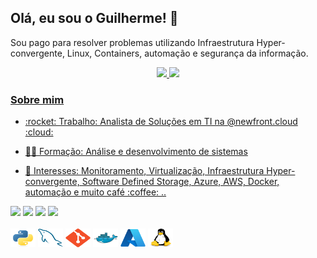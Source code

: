 ## Olá, eu sou o Guilherme! 👋

Sou pago para resolver problemas utilizando Infraestrutura Hyper-convergente, Linux, Containers, automação e segurança da informação.

<div align="center">
  <a href="https://github.com/gsoncini">
  <img height="180em" src="https://github-readme-stats.vercel.app/api?username=gsoncini&show_icons=true&theme=dark&include_all_commits=true&count_private=true"/>
  <img height="180em" src="https://github-readme-stats.vercel.app/api/top-langs/?username=gsoncini&layout=compact&langs_count=7&theme=dark"/>
</div>

  ### Sobre mim
- <p>      :rocket: Trabalho: Analista de Soluções em TI na @newfront.cloud  :cloud: </p>
- <p>      👨‍🎓 Formação: Análise e desenvolvimento de sistemas </p>
- <p>      🎯 Interesses: Monitoramento, Virtualização, Infraestrutura Hyper-convergente, Software Defined Storage, Azure, AWS, Docker, automação e muito café :coffee: ..</p>
  
<div> 
  <a href="https://www.youtube.com/channel/UCRkTPCr0AmZo-hMBe0W71lA" target="_blank"><img src="https://img.shields.io/badge/YouTube-FF0000?style=for-the-badge&logo=youtube&logoColor=white" target="_blank"></a>
  <a href="https://instagram.com/guisoncini" target="_blank"><img src="https://img.shields.io/badge/-Instagram-%23E4405F?style=for-the-badge&logo=instagram&logoColor=white" target="_blank"></a>
  <a href = "mailto:soncini.gui@gmail.com"><img src="https://img.shields.io/badge/-Gmail-%23333?style=for-the-badge&logo=gmail&logoColor=white" target="_blank"></a>
  <a href="https://www.linkedin.com/in/guilhermesoncini/" target="_blank"><img src="https://img.shields.io/badge/-LinkedIn-%230077B5?style=for-the-badge&logo=linkedin&logoColor=white" target="_blank"></a> 
 
</div>

 <div style="display: inline_block"><br>
  
 <img align="center" alt="GS-Python" height="30" width="40" src="https://raw.githubusercontent.com/devicons/devicon/master/icons/python/python-original.svg">
 <img align="center" alt="GS-Mysql" height="30" width="40" src="https://raw.githubusercontent.com/devicons/devicon/master/icons/mysql/mysql-original.svg">
 <img align="center" alt="GS-Git" height="30" width="40" src="https://raw.githubusercontent.com/devicons/devicon/master/icons/git/git-original.svg">
 <img align="center" alt="GS-Docker" height="30" width="40" src="https://raw.githubusercontent.com/devicons/devicon/master/icons/docker/docker-original.svg">
 <img align="center" alt="GS-Azure" height="30" width="40" src="https://raw.githubusercontent.com/devicons/devicon/master/icons/azure/azure-original.svg">
 <img align="center" alt="GS-Linux" height="30" width="40" src="https://raw.githubusercontent.com/devicons/devicon/master/icons/linux/linux-original.svg">  
   
 </div>
  

 ##
